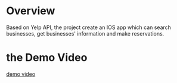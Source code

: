 # Overview

Based on Yelp API, the project create an IOS app  which can search businesses, get businesses' information and make reservations.

# the Demo Video

[demo video](./demo-video.mpeg)
